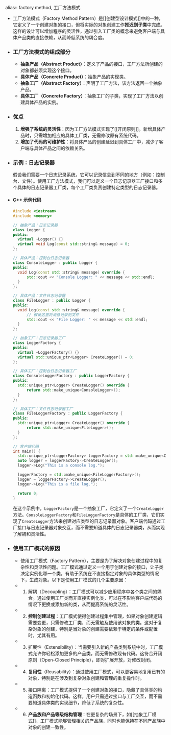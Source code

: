 alias:: factory method, 工厂方法模式

- 工厂方法模式（Factory Method Pattern）是[[创建型设计模式]]中的一种，它定义了一个创建对象的接口，但将实际的对象创建工作**推迟到子类**中完成。这样的设计可以增加程序的灵活性，通过引入工厂类的概念来避免客户端与具体产品类的直接依赖，从而降低系统的耦合度。
- ### 工厂方法模式的组成部分
	- **抽象产品（Abstract Product）**：定义了产品的接口，工厂方法所创建的对象都必须实现这个接口。
	- **具体产品（Concrete Product）**：抽象产品的实现类。
	- **抽象工厂（Abstract Factory）**：声明了工厂方法，该方法返回一个抽象产品。
	- **具体工厂（Concrete Factory）**：抽象工厂的子类，实现了工厂方法以创建具体产品的实例。
- ### 优点
  
  1. **增强了系统的灵活性**：因为工厂方法模式实现了[[开闭原则]]。新增具体产品时，只需增加相应的具体工厂类，无需修改原有系统代码。
  2. **增加了代码的可维护性**：将具体产品的创建延迟到具体工厂中，减少了客户端与具体产品之间的依赖关系。
- ### 示例：日志记录器
  
  假设我们需要一个日志记录系统，它可以记录信息到不同的地方（例如：控制台、文件）。使用工厂方法模式，我们可以定义一个日志记录器工厂接口和多个具体的日志记录器工厂类，每个工厂类负责创建特定类型的日志记录器。
- #### C++ 示例代码
  
  ```cpp
  #include <iostream>
  #include <memory>
  
  // 抽象产品：日志记录器
  class Logger {
  public:
    virtual ~Logger() {}
    virtual void Log(const std::string& message) = 0;
  };
  
  // 具体产品：控制台日志记录器
  class ConsoleLogger : public Logger {
  public:
    void Log(const std::string& message) override {
        std::cout << "Console Logger: " << message << std::endl;
    }
  };
  
  // 具体产品：文件日志记录器
  class FileLogger : public Logger {
  public:
    void Log(const std::string& message) override {
        // 假设这里将消息记录到文件
        std::cout << "File Logger: " << message << std::endl;
    }
  };
  
  // 抽象工厂：日志记录器工厂
  class LoggerFactory {
  public:
    virtual ~LoggerFactory() {}
    virtual std::unique_ptr<Logger> CreateLogger() = 0;
  };
  
  // 具体工厂：控制台日志记录器工厂
  class ConsoleLoggerFactory : public LoggerFactory {
  public:
    std::unique_ptr<Logger> CreateLogger() override {
        return std::make_unique<ConsoleLogger>();
    }
  };
  
  // 具体工厂：文件日志记录器工厂
  class FileLoggerFactory : public LoggerFactory {
  public:
    std::unique_ptr<Logger> CreateLogger() override {
        return std::make_unique<FileLogger>();
    }
  };
  
  // 客户端代码
  int main() {
    std::unique_ptr<LoggerFactory> loggerFactory = std::make_unique<ConsoleLoggerFactory>();
    auto logger = loggerFactory->CreateLogger();
    logger->Log("This is a console log.");
  
    loggerFactory = std::make_unique<FileLoggerFactory>();
    logger = loggerFactory->CreateLogger();
    logger->Log("This is a file log.");
  
    return 0;
  }
  ```
  
  在这个示例中，`LoggerFactory`是一个抽象工厂，它定义了一个`CreateLogger`方法。`ConsoleLoggerFactory`和`FileLoggerFactory`是具体的工厂类，它们实现了`CreateLogger`方法来创建对应类型的日志记录器对象。客户端代码通过工厂接口与日志记录器对象交互，而不需要知道具体的日志记录器类，从而实现了解耦和灵活性。
- ### 使用工厂模式的原因
	- 使用工厂模式（Factory Pattern），主要是为了解决对象创建过程中的复杂性和灵活性问题。工厂模式通过定义一个用于创建对象的接口，让子类决定实例化哪一个类，有助于系统在不直接指定对象的具体类型的情况下，生成对象。以下是使用工厂模式的几个主要原因：
	- 1. 解耦（Decoupling）：工厂模式可以减少应用程序中各个类之间的耦合。通过使用工厂类而非直接实例化类，可以在不影响客户端代码的情况下更换或添加新的类，从而提高系统的灵活性。
	- 2. **控制创建过程**：工厂模式使得创建过程集中管理，如果对象创建逻辑需要变更，只需修改工厂类，而无需触及使用该对象的类。这对于复杂对象的创建，特别是当对象的创建需要依赖于特定的条件或配置时，尤其有用。
	- 3. 扩展性（Extensibility）：当需要引入新的产品类到系统中时，工厂模式允许你轻松添加更多的产品类，而无需修改现有代码。这符合开闭原则（Open-Closed Principle），即对扩展开放，对修改封闭。
	- 4. **复用性**（Reusability）：通过使用工厂模式，可以更容易地复用已有的对象，特别是在涉及到复杂对象创建和管理的重复操作时。
	- 5. 接口隔离：工厂模式提供了一个创建对象的接口，隐藏了具体类的构造函数和初始化代码。这样，用户只需通过接口与工厂交互，而不需要知道具体类的实现细节，降低了系统的复杂性。
	- 6. **产品族和产品等级结构管理**：在更复杂的场景下，如[[抽象工厂模式]]，工厂模式能够管理相关的产品族，同时也能保持在不同产品族中对象的创建一致性。